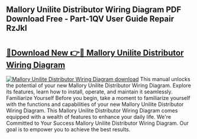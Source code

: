 ## Mallory Unilite Distributor Wiring Diagram PDF Download Free - Part-1QV User Guide Repair RzJkI

# <h2><a href="http://dfp3grz.blite.top/?on=Mallory+Unilite+Distributor+Wiring+Diagram">🔗Download New 👉🔴 Mallory Unilite Distributor Wiring Diagram</a></h2>

[![Mallory Unilite Distributor Wiring Diagram download](https://i.imgur.com/lujVjoI.png)](http://dfp3grz.blite.top/?on=Mallory+Unilite+Distributor+Wiring+Diagram)
This manual unlocks the potential of your new Mallory Unilite Distributor Wiring Diagram. Explore its features, learn how to install, operate, and maintain it seamlessly. Familiarize Yourself Before you begin, take a moment to familiarize yourself with the functions and capabilities of your new Mallory Unilite Distributor Wiring Diagram. This Mallory Unilite Distributor Wiring Diagram comes equipped with a wealth of features to enhance your daily life. We're Committed to Your Success Mallory Unilite Distributor Wiring Diagram. Our goal is to empower you to achieve the best results.
